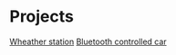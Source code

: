 # Projects

[Wheather station](Weather%20Station%20connected%20to%20AWS/README.md)
[Bluetooth controlled car](Bluetooth-controlled-car/README.md)